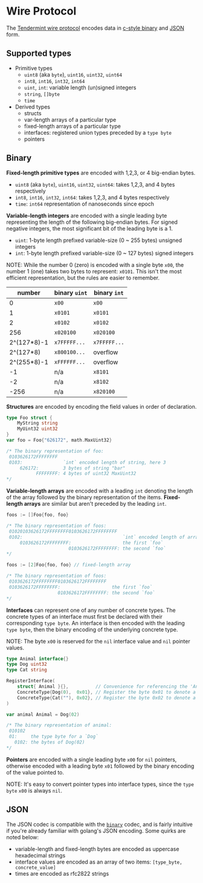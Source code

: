 # Wire Protocol

The [Tendermint wire protocol](https://github.com/tendermint/tendermint/tree/master/wire) encodes data in [c-style binary](#binary) and [JSON](#json) form.

## Supported types

- Primitive types
  - `uint8` (aka `byte`), `uint16`, `uint32`, `uint64`
  - `int8`, `int16`, `int32`, `int64`
  - `uint`, `int`: variable length (un)signed integers
  - `string`, `[]byte`
  - `time`
- Derived types
  - structs
  - var-length arrays of a particular type
  - fixed-length arrays of a particular type
  - interfaces: registered union types preceded by a `type byte`
  - pointers

## Binary

**Fixed-length primitive types** are encoded with 1,2,3, or 4 big-endian bytes.
  - `uint8` (aka `byte`), `uint16`, `uint32`, `uint64`: takes 1,2,3, and 4 bytes respectively
  - `int8`, `int16`, `int32`, `int64`: takes 1,2,3, and 4 bytes respectively
  - `time`: `int64` representation of nanoseconds since epoch

**Variable-length integers** are encoded with a single leading byte representing the length of the following big-endian bytes.  For signed negative integers, the most significant bit of the leading byte is a 1.

  - `uint`: 1-byte length prefixed variable-size (0 ~ 255 bytes) unsigned integers
  - `int`: 1-byte length prefixed variable-size (0 ~ 127 bytes) signed integers

NOTE: While the number 0 (zero) is encoded with a single byte `x00`, the number 1 (one) takes two bytes to represent: `x0101`.  This isn't the most efficient representation, but the rules are easier to remember.

| number       | binary `uint` | binary `int`  |
| ------------ | ------------- | ------------- |
| 0            | `x00`         | `x00`         |
| 1            | `x0101`       | `x0101`       |
| 2            | `x0102`       | `x0102`       |
| 256          | `x020100`     | `x020100`     |
| 2^(127*8)-1  | `x7FFFFF...`  | `x7FFFFF...`  |
| 2^(127*8)    | `x800100...`  | overflow      |
| 2^(255*8)-1  | `xFFFFFF...`  | overflow      |
| -1           | n/a           | `x8101`       |
| -2           | n/a           | `x8102`       |
| -256         | n/a           | `x820100`     |

**Structures** are encoded by encoding the field values in order of declaration.

```go
type Foo struct {
    MyString string
    MyUint32 uint32
}
var foo = Foo{"626172", math.MaxUint32}

/* The binary representation of foo:
 0103626172FFFFFFFF
 0103:               `int` encoded length of string, here 3
     626172:         3 bytes of string "bar"
           FFFFFFFF: 4 bytes of uint32 MaxUint32
*/
```

**Variable-length arrays** are encoded with a leading `int` denoting the length of the array followed by the binary representation of the items.  **Fixed-length arrays** are similar but aren't preceded by the leading `int`.

```go
foos := []Foo{foo, foo}

/* The binary representation of foos:
 01020103626172FFFFFFFF0103626172FFFFFFFF
 0102:                                     `int` encoded length of array, here 2
     0103626172FFFFFFFF:                   the first `foo`
                       0103626172FFFFFFFF: the second `foo`
*/

foos := [2]Foo{foo, foo} // fixed-length array

/* The binary representation of foos:
 0103626172FFFFFFFF0103626172FFFFFFFF
 0103626172FFFFFFFF:                   the first `foo`
                   0103626172FFFFFFFF: the second `foo`
*/
```

**Interfaces** can represent one of any number of concrete types.  The concrete types of an interface must first be declared with their corresponding `type byte`.  An interface is then encoded with the leading `type byte`, then the binary encoding of the underlying concrete type.

NOTE: The byte `x00` is reserved for the `nil` interface value and `nil` pointer values.

```go
type Animal interface{}
type Dog uint32
type Cat string

RegisterInterface(
    struct{ Animal }{},          // Convenience for referencing the 'Animal' interface
    ConcreteType{Dog(0),  0x01}, // Register the byte 0x01 to denote a Dog
    ConcreteType{Cat(""), 0x02}, // Register the byte 0x02 to denote a Cat
)

var animal Animal = Dog(02)

/* The binary representation of animal:
 010102
 01:     the type byte for a `Dog`
   0102: the bytes of Dog(02)
*/
```

**Pointers** are encoded with a single leading byte `x00` for `nil` pointers, otherwise encoded with a leading byte `x01` followed by the binary encoding of the value pointed to.

NOTE: It's easy to convert pointer types into interface types, since the `type byte` `x00` is always `nil`.

## JSON

The JSON codec is compatible with the [`binary`](#binary) codec, and is fairly intuitive if you're already familiar with golang's JSON encoding.  Some quirks are noted below:

- variable-length and fixed-length bytes are encoded as uppercase hexadecimal strings
- interface values are encoded as an array of two items: `[type_byte, concrete_value]`
- times are encoded as rfc2822 strings
